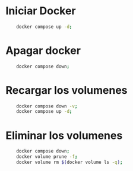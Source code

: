 # Iniciar Docker
```bash
    docker compose up -d;
```

# Apagar docker 
```bash
    docker compose down;
```

# Recargar los volumenes
```bash
    docker compose down -v;
    docker compose up -d;
```

# Eliminar los volumenes 
```bash
    docker compose down;
    docker volume prune -f;
    docker volume rm $(docker volume ls -q);
```

